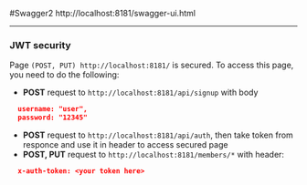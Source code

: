 #Swagger2
http://localhost:8181/swagger-ui.html

---
### JWT security
Page `(POST, PUT) http://localhost:8181/` is secured. To access this page, you need to do the following:

* **POST** request to `http://localhost:8181/api/signup` with body
```json
  username: "user",
  password: "12345"
```
* **POST** request to `http://localhost:8181/api/auth`, then take token from responce and use it in header to access secured page
* **POST, PUT** request to `http://localhost:8181/members/*` with header:
```json
  x-auth-token: <your token here>
```